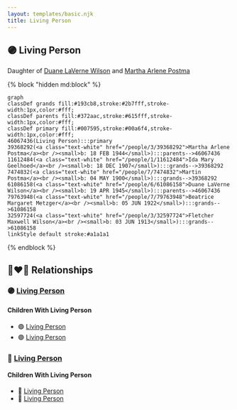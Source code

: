 ```yaml
---
layout: templates/basic.njk
title: Living Person
---
```

## 🟣 Living Person

Daughter of [Duane LaVerne Wilson](/people/6/61086158) and [Martha Arlene Postma](/people/3/39368292)

{% block "hidden md:block" %}
```mermaid
graph
classDef grands fill:#193cb8,stroke:#2b7fff,stroke-width:1px,color:#fff;
classDef parents fill:#372aac,stroke:#615fff,stroke-width:1px,color:#fff;
classDef primary fill:#007595,stroke:#00a6f4,stroke-width:1px,color:#fff;
46067436(Living Person):::primary
39368292(<a class="text-white" href="/people/3/39368292">Martha Arlene Postma</a><br /><small>b: 18 FEB 1944</small>):::parents-->46067436
11612484(<a class="text-white" href="/people/1/11612484">Ida Mary Geelhoed</a><br /><small>b: 18 DEC 1907</small>):::grands-->39368292
7474832(<a class="text-white" href="/people/7/7474832">Martin Postma</a><br /><small>b: 04 MAY 1900</small>):::grands-->39368292
61086158(<a class="text-white" href="/people/6/61086158">Duane LaVerne Wilson</a><br /><small>b: 19 APR 1945</small>):::parents-->46067436
79763948(<a class="text-white" href="/people/7/79763948">Beatrice Margaret Metzger</a><br /><small>b: 05 JUN 1922</small>):::grands-->61086158
32597724(<a class="text-white" href="/people/3/32597724">Fletcher Maxwell Wilson</a><br /><small>b: 03 JUN 1913</small>):::grands-->61086158
linkStyle default stroke:#a1a1a1
```
{% endblock %}

## 👩‍❤️‍👨 Relationships

### 🟣 [Living Person](/people/6/68623568)

#### Children With Living Person
* 🟣 [Living Person](/people/2/29247616)
* 🟣 [Living Person](/people/8/84863442)
### 🔵 [Living Person](/people/6/63426026)

#### Children With Living Person
* 🔵 [Living Person](/people/2/24504153)
* 🔵 [Living Person](/people/2/23105768)